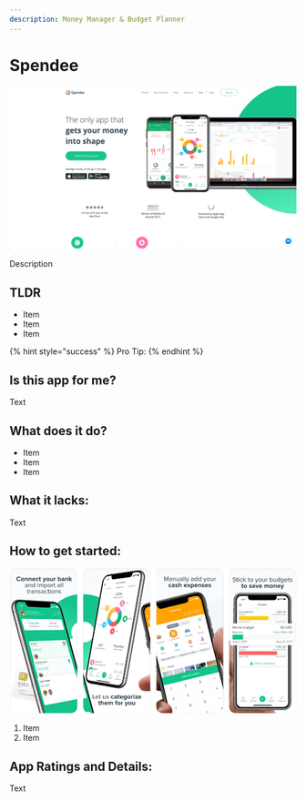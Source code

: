 ```yaml
---
description: Money Manager & Budget Planner
---
```


# Spendee

![Spendee Website](../.gitbook/assets/spendee-web.png)

Description

## TLDR

* Item
* Item
* Item

{% hint style="success" %}
Pro Tip:
{% endhint %}

## Is this app for me?

Text

## What does it do?

* Item
* Item
* Item

## What it lacks:

Text

## How to get started:

![Spendee App](../.gitbook/assets/spendee-app.png)

1. Item
2. Item

## App Ratings and Details:

Text

